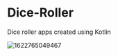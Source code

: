 # Dice-Roller
Dice roller apps created using Kotlin

![1622765049467](https://user-images.githubusercontent.com/41731559/120726794-8c0e6d80-c50b-11eb-8cb4-28e23781d396.gif)
